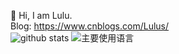 <!--
**zLulus/zLulus** is a ✨ _special_ ✨ repository because its `README.md` (this file) appears on your GitHub profile.

Here are some ideas to get you started:

- 🔭 I’m currently working on ...
- 🌱 I’m currently learning ...
- 👯 I’m looking to collaborate on ...
- 🤔 I’m looking for help with ...
- 💬 Ask me about ...
- 📫 How to reach me: ...
- 😄 Pronouns: ...
- ⚡ Fun fact: ...
-->

🌱  Hi, I am Lulu.   
Blog: https://www.cnblogs.com/Lulus/    
![github stats](https://github-readme-stats.vercel.app/api?username=zLulus&show_icons=true)
![主要使用语言](https://github-readme-stats.vercel.app/api/top-langs/?username=zLulus)    


